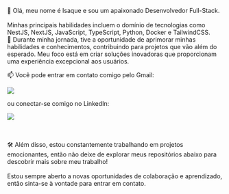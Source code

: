 
👋 Olá, meu nome é Isaque e sou um apaixonado Desenvolvedor Full-Stack. 
</br>
</br>
Minhas principais habilidades incluem o domínio de tecnologias como NestJS, NextJS, JavaScript, TypeScript, Python, Docker e TailwindCSS.
</br>
🚀 Durante minha jornada, tive a oportunidade de aprimorar minhas habilidades e conhecimentos, contribuindo para projetos que vão além do esperado. Meu foco está em criar soluções inovadoras que proporcionam uma experiência excepcional aos usuários.

📫 Você pode entrar em contato comigo pelo Gmail: 
<p align="left">
  <a href="mailto:isaqueleal35@gmail.com" alt="Gmail">
    <img src="https://img.shields.io/badge/-Gmail-6610F2?style=for-the-badge&logo=Gmail&logoColor=FFFFFF&link=mailto:isaqueleal35@gmail.com"/>
  </a>
</p>

ou conectar-se comigo no LinkedIn: 
<p align="left">
  <a href="https://www.linkedin.com/in/isaque-de-sousa-675791216/" alt="Linkedin">
    <img src="https://img.shields.io/badge/-Linkedin-6610F2?style=for-the-badge&logo=Linkedin&logoColor=FFFFFF&link=https://www.linkedin.com/in/isaque-de-sousa-675791216/"/>
  </a>
</p>
</br>
</br>
🛠️ Além disso, estou constantemente trabalhando em projetos emocionantes, então não deixe de explorar meus repositórios abaixo para descobrir mais sobre meu trabalho!
</br>
</br>
Estou sempre aberto a novas oportunidades de colaboração e aprendizado, então sinta-se à vontade para entrar em contato.


